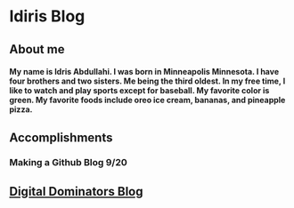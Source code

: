 # Idiris Blog

## About me 
#### My name is Idris Abdullahi. I was born in Minneapolis Minnesota. I have four brothers and two sisters. Me being the third oldest. In my free time, I like to watch and play sports except for baseball. My favorite color is green. My favorite foods include oreo ice cream, bananas, and pineapple pizza.


## Accomplishments
### Making a Github Blog 9/20

## [Digital Dominators Blog](https://opi-scrum-team.github.io/Digital-Dominators-Blog/)
